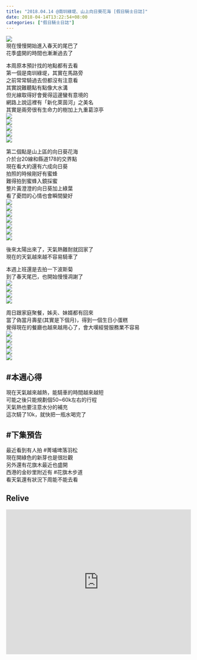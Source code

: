 ```yaml
---
title: "2018.04.14 @南圳綠堤、山上向日葵花海 [假日騎士日誌]"
date: 2018-04-14T13:22:54+08:00
categories: ["假日騎士日誌"]
---
```


<a href="https://www.strava.com/activities/1511343731" target="_blank"><img src="https://farm1.staticflickr.com/822/40597521875_b8c3284cd4.jpg"></a>  
現在慢慢開始進入春天的尾巴了  
花季盛開的時間也漸漸過去了  
<!--more-->
  
本周原本預計找的地點都有去看  
第一個是南圳綠堤，其實在馬路旁  
之前常常騎過去但都沒有注意看  
其實說難聽點有點像大水溝  
但光線取得好會覺得這邊蠻有意境的  
網路上說這裡有「新化萊茵河」之美名  
其實是兩旁很有生命力的樹加上九重葛涼亭  
![](https://farm1.staticflickr.com/819/26614746617_a673f6cda6.jpg)  
![](https://farm1.staticflickr.com/897/41485848451_318a37a087.jpg)  
![](https://farm1.staticflickr.com/822/41485842491_4854effef3.jpg)  
![](https://farm1.staticflickr.com/883/26614744397_40b59244ae.jpg)  
![](https://farm1.staticflickr.com/885/41485890431_0ff80e622a.jpg)  
  
第二個點是山上區的向日葵花海  
介於台20線和縣道178的交界點  
現在看大約還有六成向日葵  
拍照的時候剛好有蜜蜂  
難得拍到蜜蜂入鏡採蜜  
整片黃澄澄的向日葵加上綠葉  
看了憂悶的心情也會瞬間變好  
![](https://farm1.staticflickr.com/885/26614761557_c1aeb60444.jpg)  
![](https://farm1.staticflickr.com/869/39677699680_4a2836ed27.jpg)  
![](https://farm1.staticflickr.com/898/26614759237_2f8fe55ba7.jpg)  
![](https://farm1.staticflickr.com/895/41444119702_77924f761e.jpg)  
![](https://farm1.staticflickr.com/873/41444117352_8c65e63143.jpg)  
![](https://farm1.staticflickr.com/813/41444115012_d4230482ca.jpg)  
![](https://farm1.staticflickr.com/816/41444112512_0205bb75d1.jpg)  
  
後來太陽出來了，天氣熱難耐就回家了  
現在的天氣越來越不容易騎車了  
  
本週上班還是去拍一下波斯菊  
到了春天尾巴，也開始慢慢凋謝了  
![](https://farm1.staticflickr.com/868/40592760155_e12e8f6358.jpg)  
![](https://farm1.staticflickr.com/873/40592756745_b81e32a34c.jpg)  
![](https://farm1.staticflickr.com/883/26614749277_02e45f185e.jpg)  
![](https://farm1.staticflickr.com/788/27614550448_6af3804f29.jpg)  

周日跟家庭聚餐，姊夫、妹婿都有回來  
當了偽當月壽星(其實是下個月)，得到一個生日小蛋糕  
覺得現在的餐廳也越來越用心了，會大嘆經營服務業不容易  
![](https://farm1.staticflickr.com/901/26614748627_205f59f082.jpg)  
![](https://farm1.staticflickr.com/813/26614748497_8e622d3ed1.jpg)  
![](https://farm1.staticflickr.com/872/26614748267_07e1e5159a.jpg)  
![](https://farm1.staticflickr.com/875/41485855361_8451069f84.jpg)  
![](https://farm1.staticflickr.com/864/41485854201_7c553d8888.jpg)  


## #本週心得  
現在天氣越來越熱，能騎車的時間越來越短  
可能之後只能規劃個50~60k左右的行程  
天氣熱也要注意水分的補充  
這次騎了10k，就快把一瓶水喝完了  
  
## #下集預告  
最近看到有人拍 #菁埔埤落羽松  
現在開綠色的新芽也是很壯觀  
另外還有花旗木最近也盛開  
西港的金砂里附近有 #花旗木步道  
看天氣還有狀況下周能不能去看  

## Relive
<div class="embedly-responsive" style="position: relative;padding-bottom: 78.2227%;height: 0;overflow: hidden;"><iframe class="embedly-embed" frameborder="0" scrolling="no" allowfullscreen src="https://cdn.embedly.com/widgets/media.html?src=https://www.relive.cc/view/v26MLpm53Oj/widget?r=embed-site&url=https://www.relive.cc/view/v26MLpm53Oj?r=embed-site&image=https://www.relive.cc/view/v26MLpm53Oj/png?x-ref=embed-site&key=f1631a41cb254ca5b035dc5747a5bd75&type=text/html&schema=relive" width="1024" height="801" style="position: absolute;top: 0;left: 0;width: 100%;height: 100%;"></iframe></div>